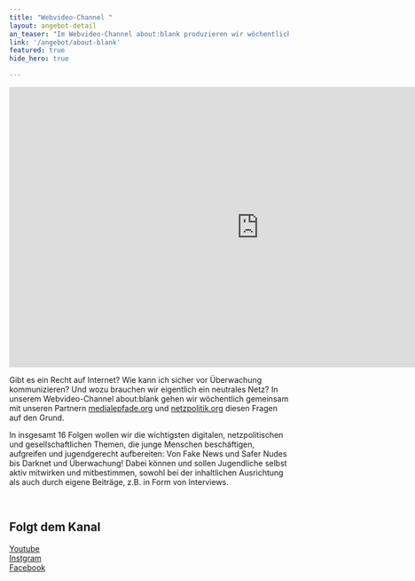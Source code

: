 ```yaml
---
title: "Webvideo-Channel "
layout: angebot-detail
an_teaser: "Im Webvideo-Channel about:blank produzieren wir wöchentlich gemeinsam mit unseren Partnern medialepfade.org, netzpolitik.org Sendungen zu digitalen, technologischen und gesellschaftlichen Themen."
link: '/angebot/about-blank'
featured: true
hide_hero: true

---
```


<p>
	<iframe width="900" height="505" src="https://www.youtube.com/embed/jyID0vRYolc" frameborder="0" allow="autoplay; encrypted-media" allowfullscreen></iframe>
</p>

<p>
	Gibt es ein Recht auf Internet? Wie kann ich sicher vor Überwachung kommunizieren? Und wozu brauchen wir eigentlich ein neutrales Netz? In unserem Webvideo-Channel about:blank gehen wir wöchentlich gemeinsam mit unseren Partnern <a  class="highlight-grey" href="http://medialepfade.org">medialepfade.org</a> und <a  class="highlight-grey" href="https://netzpolitik.org">netzpolitik.org</a> diesen Fragen auf den Grund. 
</p>
<p>
	In insgesamt 16 Folgen wollen wir die wichtigsten digitalen, netzpolitischen und gesellschaftlichen Themen, die junge Menschen beschäftigen, aufgreifen und jugendgerecht aufbereiten: Von Fake News und Safer Nudes bis Darknet und Überwachung! Dabei können und sollen Jugendliche selbst aktiv mitwirken und mitbestimmen, sowohl bei der inhaltlichen Ausrichtung als auch durch eigene Beiträge, z.B. in Form von Interviews.  
</p>
<br>
<h2>Folgt dem Kanal</h2>
<p>
	<a  class="highlight-grey" href="https://www.youtube.com/channel/UCLGZBlrotKM_nuPPcvuR9SQ">Youtube</a><br>
	<a  class="highlight-grey" href="instagram.com/aboutblankvideo/">Instgram</a><br>
	<a  class="highlight-grey" href="facebook.com/aboutblankvideo/">Facebook</a>
</p>